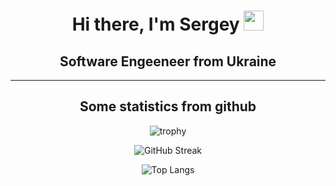 <h1 align="center">Hi there, I'm Sergey 
<img src="https://github.com/blackcater/blackcater/raw/main/images/Hi.gif" height="32"/></h1>
<h2 align="center">Software Engeeneer from Ukraine</h3>
<hr/>

<h2 align="center">Some statistics from github</h2>

<div align="center">
  
  ![trophy](https://github-profile-trophy.vercel.app/?username=ggazila)
  
</div>


<div align="center">

  ![GitHub Streak](https://github-readme-streak-stats.herokuapp.com/?user=ggazila)

</div>

<div align="center">

![Top Langs](https://github-readme-stats.vercel.app/api/top-langs/?username=ggazila)

</div>

